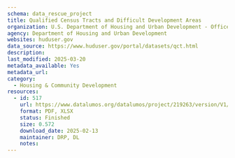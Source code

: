 ```yaml
---
schema: data_rescue_project 
title: Qualified Census Tracts and Difficult Development Areas
organization: U.S. Department of Housing and Urban Development - Office of Policy Development and Research
agency: Department of Housing and Urban Development
websites: huduser.gov
data_source: https://www.huduser.gov/portal/datasets/qct.html
description: 
last_modified: 2025-03-20
metadata_available: Yes
metadata_url: 
category:
  - Housing & Community Development 
resources:
  - id: 517
    url: https://www.datalumos.org/datalumos/project/219263/version/V1/view
    format: PDF, XLSX
    status: Finished
    size: 0.572
    download_date: 2025-02-13
    maintainer: DRP, DL
    notes: 
---
```

